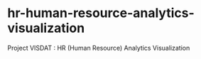 # hr-human-resource-analytics-visualization
Project VISDAT : HR (Human Resource) Analytics Visualization
